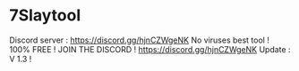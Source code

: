 # 7Slaytool
Discord server : https://discord.gg/hjnCZWgeNK
No viruses best tool !
100% FREE ! 
JOIN THE DISCORD ! https://discord.gg/hjnCZWgeNK
Update : V 1.3 !
